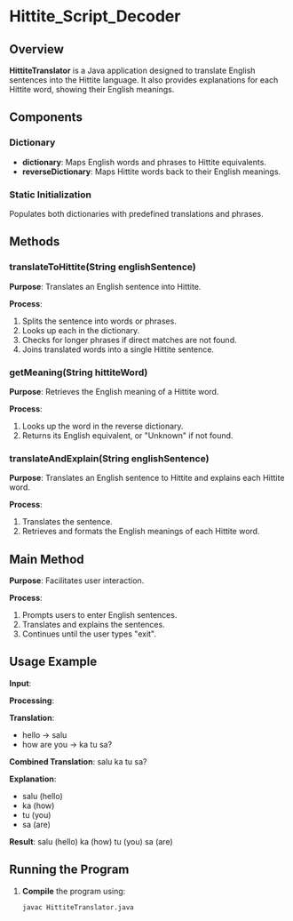 # Hittite_Script_Decoder

## Overview

**HittiteTranslator** is a Java application designed to translate English sentences into the Hittite language. It also provides explanations for each Hittite word, showing their English meanings.

## Components

### Dictionary

- **dictionary**: Maps English words and phrases to Hittite equivalents.
- **reverseDictionary**: Maps Hittite words back to their English meanings.

### Static Initialization

Populates both dictionaries with predefined translations and phrases.

## Methods

### translateToHittite(String englishSentence)

**Purpose**: Translates an English sentence into Hittite.

**Process**:
1. Splits the sentence into words or phrases.
2. Looks up each in the dictionary.
3. Checks for longer phrases if direct matches are not found.
4. Joins translated words into a single Hittite sentence.

### getMeaning(String hittiteWord)

**Purpose**: Retrieves the English meaning of a Hittite word.

**Process**:
1. Looks up the word in the reverse dictionary.
2. Returns its English equivalent, or "Unknown" if not found.

### translateAndExplain(String englishSentence)

**Purpose**: Translates an English sentence to Hittite and explains each Hittite word.

**Process**:
1. Translates the sentence.
2. Retrieves and formats the English meanings of each Hittite word.

## Main Method

**Purpose**: Facilitates user interaction.

**Process**:
1. Prompts users to enter English sentences.
2. Translates and explains the sentences.
3. Continues until the user types "exit".

## Usage Example

**Input**:



**Processing**:

**Translation**:
- hello → salu
- how are you → ka tu sa?

**Combined Translation**: salu ka tu sa?

**Explanation**:
- salu (hello)
- ka (how)
- tu (you)
- sa (are)

**Result**: salu (hello) ka (how) tu (you) sa (are)

## Running the Program

1. **Compile** the program using:
   ```bash
   javac HittiteTranslator.java

